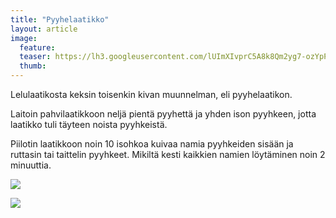 ```yaml
---
title: "Pyyhelaatikko"
layout: article
image:
  feature:
  teaser: https://lh3.googleusercontent.com/lUImXIvprC5A8k8Qm2yg7-ozYpPFRYrDkro0eoT-kAQ=w245
  thumb:
---
```


Lelulaatikosta keksin toisenkin kivan muunnelman, eli pyyhelaatikon.

Laitoin pahvilaatikkoon neljä pientä pyyhettä ja yhden ison pyyhkeen, jotta laatikko tuli täyteen noista pyyhkeistä.

Piilotin laatikkoon noin 10 isohkoa kuivaa namia pyyhkeiden sisään ja ruttasin tai taittelin pyyhkeet. Mikiltä kesti kaikkien namien löytäminen noin 2 minuuttia.

![](https://lh3.googleusercontent.com/bIb7TA0nGXT8I_Sb89-TGo0f6q0KYeEW0IhWPeCEmKo=w1488-h989-no)

![](https://lh3.googleusercontent.com/KrgZxvUvMB3FBkjVYsPZWd0rxDVJtQycRkfHJg5mYEs=w1489-h989-no)
